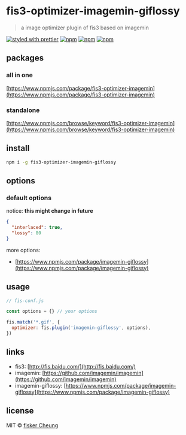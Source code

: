 # fis3-optimizer-imagemin-giflossy

> a image optimizer plugin of fis3 based on imagemin

[![styled with prettier](https://img.shields.io/badge/styled_with-prettier-ff69b4.svg?style=flat-square)](https://github.com/prettier/prettier)
[![npm](https://img.shields.io/npm/v/fis3-optimizer-imagemin-giflossy.svg?style=flat-square)](https://www.npmjs.com/package/fis3-optimizer-imagemin-giflossy)
[![npm](https://img.shields.io/npm/dt/fis3-optimizer-imagemin-giflossy.svg?style=flat-square)](https://www.npmjs.com/package/fis3-optimizer-imagemin-giflossy)
[![npm](https://img.shields.io/npm/dm/fis3-optimizer-imagemin-giflossy.svg?style=flat-square)](https://www.npmjs.com/package/fis3-optimizer-imagemin-giflossy)

## packages

### all in one

[https://www.npmjs.com/package/fis3-optimizer-imagemin](https://www.npmjs.com/package/fis3-optimizer-imagemin)

### standalone

[https://www.npmjs.com/browse/keyword/fis3-optimizer-imagemin](https://www.npmjs.com/browse/keyword/fis3-optimizer-imagemin)

## install

```sh
npm i -g fis3-optimizer-imagemin-giflossy
```

## options

### default options

notice: **this might change in future**

```json
{
  "interlaced": true,
  "lossy": 80
}
```

more options:

- [https://www.npmjs.com/package/imagemin-giflossy](https://www.npmjs.com/package/imagemin-giflossy)

## usage

```js
// fis-conf.js

const options = {} // your options

fis.match('*.gif', {
  optimizer: fis.plugin('imagemin-giflossy', options),
})
```

## links

- fis3: [http://fis.baidu.com/](http://fis.baidu.com/)
- imagemin: [https://github.com/imagemin/imagemin](https://github.com/imagemin/imagemin)
- imagemin-giflossy: [https://www.npmjs.com/package/imagemin-giflossy](https://www.npmjs.com/package/imagemin-giflossy)

## license

MIT © [fisker Cheung](https://www.fiskercheung.com/)
